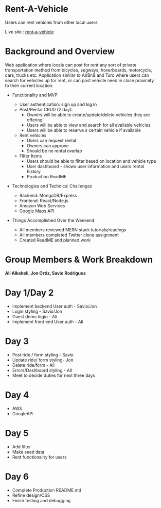 # Rent-A-Vehicle
Users can rent vehicles from other local users

Live site : [rent-a-vehicle](https://dashboard.heroku.com/apps/renta-vehicle/deploy/heroku-git)

# Background and Overview
Web application where locals can post for rent any sort of private transportation method from bicycles, segways, hoverboards, motorcycle, cars, trucks etc. Application similar to AirBnB and Turo where users can search for vehicles up for rent, or can post vehicle need in close proximity to their current location. 

* Functionality and MVP
  * User authentication: sign up and log in
  * Post/Rental CRUD (2 day):
    * Owners will be able to create/update/delete vehicles they are offering 
    * Users will be able to view and search for all available vehicles
    * Users will be able to reserve a certain vehicle if available 
  * Rent vehicles
    * Users can request rental
    * Owners can approve
    * Should be no rental overlap
  * Filter Items
    * Users should be able to filter based on location and vehicle type
    * User dashboard - shows user information and users rental history
    * Production ReadME
    
* Technologies and Technical Challenges
  * Backend: MongoDB/Express
  * Frontend: React/Node.js
  * Amazon Web Services
  * Google Maps API 

* Things Accomplished Over the Weekend
  * All members reviewed MERN stack tutorials/readings
  * All members completed Twitter clone assignment
  * Created ReadME and planned work

# Group Members & Work Breakdown
**Ali Alkaheli, Jon Ortiz, Savio Rodrigues**

# Day 1/Day 2
* Implement backend User auth - Savio/Jon
* Login styling - Savio/Jon
* Guest demo login - Ali
* Implement front end User auth - Ali


# Day 3
* Post ride / form styling - Savio
* Update ride/ form styling- Jon
* Delete ride/form - Ali
* Errors/Dashboard styling - All
* Meet to decide duties for next three days


# Day 4
* AWS
* GoogleAPI

# Day 5
* Add filter
* Make seed data 
* Rent functionality for users


# Day 6
* Complete Production README.md 
* Refine design/CSS  
* Finish testing and debugging 
